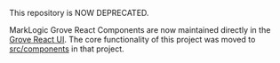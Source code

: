 This repository is NOW DEPRECATED.

MarkLogic Grove React Components are now maintained directly in the [Grove React UI](https://github.com/marklogic-community/grove-react-ui).  The core functionality of this project was moved to [src/components](https://github.com/marklogic-community/grove-react-ui/tree/master/src/components) in that project.